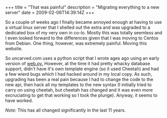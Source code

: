 +++
title = "That was painful"
description = "Migrating everything to a new server"
date = 2009-02-06T14:39:14Z
+++


So a couple of weeks ago I finally became annoyed enough at having to
use a virtual linux server that I shelled out the extra and was
upgraded to a dedicated box of my very own in co-lo. Mostly this was
totally seemless and I even looked forward to the differences given
that I was moving to Centos from Debian. One thing, however, was
extremely painful. Moving this website.

So uncarved.com uses a python script that I wrote ages ago using an
early version of [web.py.][5] However, at the time it had pretty whacky
database support, didn't have it's own template engine (so it used
Cheetah) and had a few wierd bugs which I had hacked around in my local
copy. As such, upgrading has been a real pain because I had to change
the code to the new api, then hack all my templates to the new syntax
(I initially tried to carry on using cheetah, but cheetah has changed
and it was even more excruciating to get that working so I took the
plunge). Anyway, it seems to have worked.

*Note:* This has all changed significantly in the last 11 years.

[5]: http://www.webpy.org/
